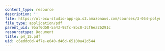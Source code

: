 ```yaml
---
content_type: resource
description: ''
file: https://ol-ocw-studio-app-qa.s3.amazonaws.com/courses/3-064-polymer-engineering-fall-2003/c6eddc0d4f7ee640d46d65180a42d544_p4_15.pdf
file_type: application/pdf
parent_uid: 9baf0d58-5a43-92fc-8bc8-3cf6ea26291c
resourcetype: Document
title: p4_15.pdf
uid: c6eddc0d-4f7e-e640-d46d-65180a42d544
---
```

